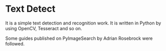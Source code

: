 # Text Detect
It is a simple text detection and recognition work. It is written in Python by using OpenCV, Tesseract and so on.

Some guides published on PyImageSearch by Adrian Rosebrock were followed.
